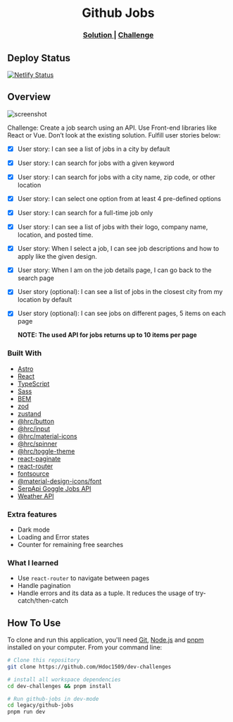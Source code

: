 <h1 align="center">Github Jobs</h1>

<div align="center">
  <h3>
    <a href="https://hdoc-github-jobs.netlify.app">
      Solution
    </a>
    <span> | </span>
    <a href="https://legacy.devchallenges.io/challenges/TtUjDt19eIHxNQ4n5jps">
      Challenge
    </a>
  </h3>
</div>

## Deploy Status

[![Netlify Status](https://api.netlify.com/api/v1/badges/fe2ac7fd-1ac6-40a7-9f1f-d0a686ad42b2/deploy-status)](https://app.netlify.com/sites/hdoc-github-jobs/deploys)

## Overview

![screenshot](https://github.com/Hdoc1509/dev-challenges/assets/72316111/0867cd5e-2883-4af0-b9a4-e4557bd69d0c)

Challenge: Create a job search using an API. Use Front-end libraries like React or Vue. Don’t look at the existing solution. Fulfill user stories below:

- [x] User story: I can see a list of jobs in a city by default
- [x] User story: I can search for jobs with a given keyword
- [x] User story: I can search for jobs with a city name, zip code, or other location
- [x] User story: I can select one option from at least 4 pre-defined options
- [x] User story: I can search for a full-time job only
- [x] User story: I can see a list of jobs with their logo, company name, location, and posted time.
- [x] User story: When I select a job, I can see job descriptions and how to apply like the given design.
- [x] User story: When I am on the job details page, I can go back to the search page
- [x] User story (optional): I can see a list of jobs in the closest city from my location by default
- [x] User story (optional): I can see jobs on different pages, 5 items on each page

  **NOTE: The used API for jobs returns up to 10 items per page**

### Built With

- [Astro](https://astro.build/)
- [React](https://reactjs.dev/)
- [TypeScript](https://www.typescriptlang.org/)
- [Sass](https://sass-lang.com/)
- [BEM](https://getbem.com/)
- [zod](https://zod.dev/)
- [zustand](https://docs.pmnd.rs/zustand/getting-started/introduction)
- [@hrc/button](https://hdoc1509.github.io/hrc/packages/button/)
- [@hrc/input](https://hdoc1509.github.io/hrc/packages/input/)
- [@hrc/material-icons](https://hdoc1509.github.io/hrc/packages/material-icons/)
- [@hrc/spinner](https://hdoc1509.github.io/hrc/packages/spinner/)
- [@hrc/toggle-theme](https://hdoc1509.github.io/hrc/packages/toggle-theme/)
- [react-paginate](https://github.com/AdeleD/react-paginate)
- [react-router](https://reactrouter.com/en/main)
- [fontsource](https://fontsource.org/)
- [@material-design-icons/font](https://marella.me/material-design-icons/demo/font/)
- [SerpApi Goggle Jobs API](https://serpapi.com/google-jobs-api)
- [Weather API](https://www.weatherapi.com/)

### Extra features

- Dark mode
- Loading and Error states
- Counter for remaining free searches

### What I learned

- Use `react-router` to navigate between pages
- Handle pagination
- Handle errors and its data as a tuple. It reduces the usage of
  try-catch/then-catch

## How To Use

To clone and run this application, you'll need [Git](https://git-scm.com), [Node.js](https://nodejs.org/en/download/) and [pnpm](https://pnpm.io/installation) installed on your computer. From your command line:

```bash
# Clone this repository
git clone https://github.com/Hdoc1509/dev-challenges

# install all workspace dependencies
cd dev-challenges && pnpm install

# Run github-jobs in dev-mode
cd legacy/github-jobs
pnpm run dev
```
